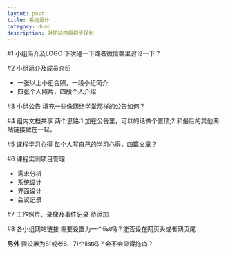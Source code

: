```yaml
---
layout: post
title: 系统设计
category: dump
description: 对网站内容初步规划
---
```


#1 小组简介及LOGO
下次碰一下或者微信群里讨论一下？

#2 小组简介及成员介绍
* 一张以上小组合照，一段小组简介
* 四张个人照片，四段个人介绍

#3 小组公告
填充一些像网络学堂那样的公告如何？

#4 组内文档共享
两个思路:1.加在公告里，可以的话做个置顶;2.和最后的其他网站链接做在一起。

#5 课程学习心得
每个人写自己的学习心得，四篇文章？

#6 课程实训项目管理
* 需求分析
* 系统设计
* 界面设计
* 会议记录

#7 工作照片、录像及事件记录
待添加

#8 各小组网站链接
需要设置为一个list吗？能否设在网页头或者网页尾

**另外** 要设置为8(或者6、7)个list吗？会不会显得拖沓？